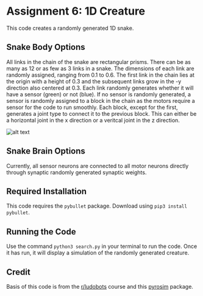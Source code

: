 # Assignment 6: 1D Creature

This code creates a randomly generated 1D snake.

## Snake Body Options

All links in the chain of the snake are rectangular prisms. There can be as many as 12 or as few as 3 links in a snake. The dimensions of each link are randomly assigned, ranging from 0.1 to 0.6. The first link in the chain lies at the origin with a height of 0.3 and the subsequent links grow in the -y direction also centered at 0.3. Each link randomly generates whether it will have a sensor (green) or not (blue). If no sensor is randomly generated, a sensor is randomly assigned to a block in the chain as the motors require a sensor for the code to run smoothly. Each block, except for the first, generates a joint type to connect it to the previous block. This can either be a horizontal joint in the x direction or a veritcal joint in the z direction.

![alt text](https://i.imgur.com/dUjpQRj.jpg)

## Snake Brain Options

Currently, all sensor neurons are connected to all motor neurons directly through synaptic randomly generated synaptic weights.

## Required Installation

This code requires the ```pybullet``` package. Download using ```pip3 install pybullet```.

## Running the Code

Use the command ```python3 search.py``` in your terminal to run the code. Once it has run, it will display a simulation of the randomly generated creature. 


## Credit

Basis of this code is from the [r/ludobots](https://www.reddit.com/r/ludobots/) course and this [pyrosim](https://github.com/jbongard/pyrosim) package.
